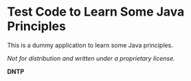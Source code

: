 # Test Code to Learn Some Java Principles

This is a dummy application to learn some Java principles.

_Not for distribution and written under a proprietary license._

**DNTP**
